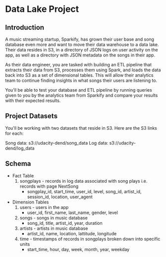 # Data Lake Project

## Introduction
A music streaming startup, Sparkify, has grown their user base and song database even more and want to move their data warehouse to a data lake. Their data resides in S3, in a directory of JSON logs on user activity on the app, as well as a directory with JSON metadata on the songs in their app.

As their data engineer, you are tasked with building an ETL pipeline that extracts their data from S3, processes them using Spark, and loads the data back into S3 as a set of dimensional tables. This will allow their analytics team to continue finding insights in what songs their users are listening to.

You'll be able to test your database and ETL pipeline by running queries given to you by the analytics team from Sparkify and compare your results with their expected results.

## Project Datasets
You'll be working with two datasets that reside in S3. Here are the S3 links for each:

Song data: s3://udacity-dend/song_data
Log data: s3://udacity-dend/log_data

## Schema
- Fact Table
    1. songplays - records in log data associated with song plays i.e. records with page NextSong
        - songplay_id, start_time, user_id, level, song_id, artist_id, session_id, location, user_agent
- Dimension Tables
    1. users - users in the app
        - user_id, first_name, last_name, gender, level
    2. songs - songs in music database
        - song_id, title, artist_id, year, duration
    3. artists - artists in music database
        - artist_id, name, location, lattitude, longitude
    4. time - timestamps of records in songplays broken down into specific units
        - start_time, hour, day, week, month, year, weekday

